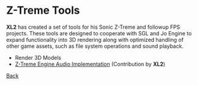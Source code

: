 # Z-Treme Tools

**XL2** has created a set of tools for his Sonic Z-Treme and followup FPS projects. These tools are designed to cooperate with SGL and Jo Engine to expand functionality into 3D rendering along with optimized handling of other game assets, such as file system operations and sound playback.

- Render 3D Models
- [Z-Treme Engine Audio Implementation](Z-Treme_Engine_Audio_Implementation/page.md) (Contribution by **XL2**)

[Back](../Jo_Engine.md)
